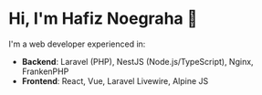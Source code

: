 # Hi, I'm Hafiz Noegraha 👋

I'm a web developer experienced in:

- **Backend**: Laravel (PHP), NestJS (Node.js/TypeScript), Nginx, FrankenPHP
- **Frontend**: React, Vue, Laravel Livewire, Alpine JS
